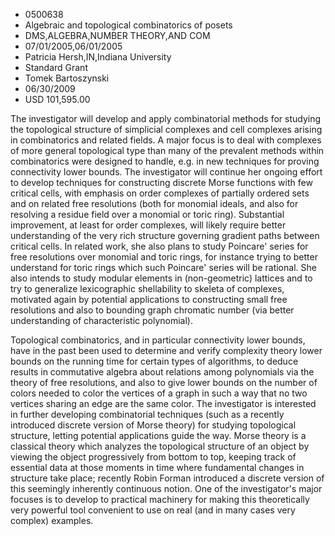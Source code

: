 
* 0500638
* Algebraic and topological combinatorics of posets
* DMS,ALGEBRA,NUMBER THEORY,AND COM
* 07/01/2005,06/01/2005
* Patricia Hersh,IN,Indiana University
* Standard Grant
* Tomek Bartoszynski
* 06/30/2009
* USD 101,595.00

The investigator will develop and apply combinatorial methods for studying the
topological structure of simplicial complexes and cell complexes arising in
combinatorics and related fields. A major focus is to deal with complexes of
more general topological type than many of the prevalent methods within
combinatorics were designed to handle, e.g. in new techniques for proving
connectivity lower bounds. The investigator will continue her ongoing effort to
develop techniques for constructing discrete Morse functions with few critical
cells, with emphasis on order complexes of partially ordered sets and on related
free resolutions (both for monomial ideals, and also for resolving a residue
field over a monomial or toric ring). Substantial improvement, at least for
order complexes, will likely require better understanding of the very rich
structure governing gradient paths between critical cells. In related work, she
also plans to study Poincare' series for free resolutions over monomial and
toric rings, for instance trying to better understand for toric rings which such
Poincare' series will be rational. She also intends to study modular elements in
(non-geometric) lattices and to try to generalize lexicographic shellability to
skeleta of complexes, motivated again by potential applications to constructing
small free resolutions and also to bounding graph chromatic number (via better
understanding of characteristic polynomial).

Topological combinatorics, and in particular connectivity lower bounds, have in
the past been used to determine and verify complexity theory lower bounds on the
running time for certain types of algorithms, to deduce results in commutative
algebra about relations among polynomials via the theory of free resolutions,
and also to give lower bounds on the number of colors needed to color the
vertices of a graph in such a way that no two vertices sharing an edge are the
same color. The investigator is interested in further developing combinatorial
techniques (such as a recently introduced discrete version of Morse theory) for
studying topological structure, letting potential applications guide the way.
Morse theory is a classical theory which analyzes the topological structure of
an object by viewing the object progressively from bottom to top, keeping track
of essential data at those moments in time where fundamental changes in
structure take place; recently Robin Forman introduced a discrete version of
this seemingly inherently continuous notion. One of the investigator's major
focuses is to develop to practical machinery for making this theoretically very
powerful tool convenient to use on real (and in many cases very complex)
examples.
